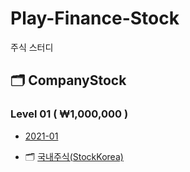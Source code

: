 # Play-Finance-Stock
주식 스터디

## :card_index_dividers: CompanyStock
### Level 01 ( ₩1,000,000 )
-  [2021-01](/Level01/README.md)

- :card_index_dividers: [국내주식(StockKorea)](/Stock-Korea/README.md)

